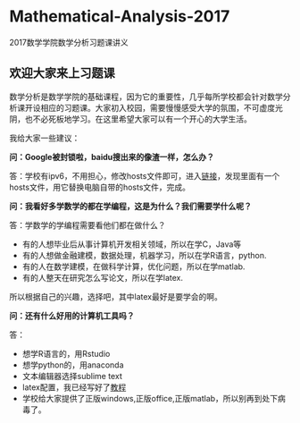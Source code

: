 # Mathematical-Analysis-2017
2017数学学院数学分析习题课讲义

##  欢迎大家来上习题课

数学分析是数学学院的基础课程，因为它的重要性，几乎每所学校都会针对数学分析课开设相应的习题课。大家初入校园，需要慢慢感受大学的氛围，不可虚度光阴，也不必死板地学习。在这里希望大家可以有一个开心的大学生活。

我给大家一些建议：

**问：Google被封锁啦，baidu搜出来的像渣一样，怎么办？**

答：学校有ipv6，不用担心，修改hosts文件即可，进入[链接](https://github.com/newbiejasper/ipv6-hosts)，发现里面有一个hosts文件，用它替换电脑自带的hosts文件，完成。

**问：我看好多学数学的都在学编程，这是为什么？我们需要学什么呢？**

答：学数学的学编程需要看他们都在做什么？

* 有的人想毕业后从事计算机开发相关领域，所以在学C，Java等
* 有的人想做金融建模，数据处理，机器学习，所以在学R语言，python.
* 有的人在数学建模，在做科学计算，优化问题，所以在学matlab.
* 有的人整天在研究怎么写论文，所以在学latex.

所以根据自己的兴趣，选择吧，其中latex最好是要学会的啊。

**问：还有什么好用的计算机工具吗？**

答：

* 想学R语言的，用Rstudio
* 想学python的，用anaconda
* 文本编辑器选择sublime text
* latex配置，我已经写好了[教程](https://github.com/newbiejasper/computer-skills/blob/master/windows%E4%B8%8Blatex%E7%BC%96%E8%AF%91.md)
* 学校给大家提供了正版windows,正版office,正版matlab，所以别再到处下病毒了。



